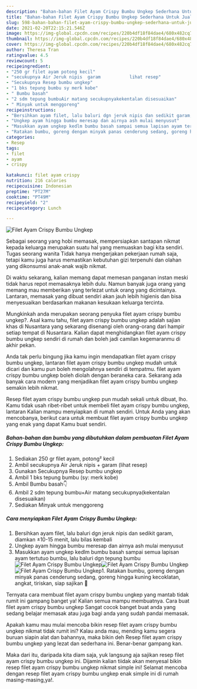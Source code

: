 ```yaml
---
description: "Bahan-bahan Filet Ayam Crispy Bumbu Ungkep Sederhana Untuk Jualan"
title: "Bahan-bahan Filet Ayam Crispy Bumbu Ungkep Sederhana Untuk Jualan"
slug: 598-bahan-bahan-filet-ayam-crispy-bumbu-ungkep-sederhana-untuk-jualan
date: 2021-02-20T22:15:21.546Z
image: https://img-global.cpcdn.com/recipes/220b4df18f84dae4/680x482cq70/filet-ayam-crispy-bumbu-ungkep-foto-resep-utama.jpg
thumbnail: https://img-global.cpcdn.com/recipes/220b4df18f84dae4/680x482cq70/filet-ayam-crispy-bumbu-ungkep-foto-resep-utama.jpg
cover: https://img-global.cpcdn.com/recipes/220b4df18f84dae4/680x482cq70/filet-ayam-crispy-bumbu-ungkep-foto-resep-utama.jpg
author: Theresa Tran
ratingvalue: 4.5
reviewcount: 5
recipeingredient:
- "250 gr filet ayam potong kecil"
- "secukupnya Air Jeruk nipis  garam           lihat resep"
- "Secukupnya Resep bumbu ungkep"
- "1 bks tepung bumbu sy merk kobe"
- " Bumbu basah"
- "2 sdm tepung bumbuAir matang secukupnyakekentalan disesuaikan"
- " Minyak untuk menggoreng"
recipeinstructions:
- "Bersihkan ayam filet, lalu baluri dgn jeruk nipis dan sedikit garam, diamkan ±10-15 menit, lalu bilas kembali"
- "Ungkep ayam hingga bumbu meresap dan airnya ash mulai menyusut"
- "Masukkan ayam ungkep kedlm bumbu basah sampai semua lapisan ayam tertutuo bumbu, lalu baluri dgn tepung bumbu"
- "Ratakan bumbu, goreng dengan minyak panas cenderung sedang, goreng hingga kuning kecoklatan, angkat, tiriskan, siap sajikan 🤗"
categories:
- Resep
tags:
- filet
- ayam
- crispy

katakunci: filet ayam crispy 
nutrition: 216 calories
recipecuisine: Indonesian
preptime: "PT27M"
cooktime: "PT49M"
recipeyield: "2"
recipecategory: Lunch

---
```



![Filet Ayam Crispy Bumbu Ungkep](https://img-global.cpcdn.com/recipes/220b4df18f84dae4/680x482cq70/filet-ayam-crispy-bumbu-ungkep-foto-resep-utama.jpg)

Sebagai seorang yang hobi memasak, mempersiapkan santapan nikmat kepada keluarga merupakan suatu hal yang memuaskan bagi kita sendiri. Tugas seorang  wanita Tidak hanya mengerjakan pekerjaan rumah saja, tetapi kamu juga harus memastikan kebutuhan gizi terpenuhi dan olahan yang dikonsumsi anak-anak wajib nikmat.

Di waktu  sekarang, kalian memang dapat memesan panganan instan meski tidak harus repot memasaknya lebih dulu. Namun banyak juga orang yang memang mau memberikan yang terlezat untuk orang yang dicintainya. Lantaran, memasak yang dibuat sendiri akan jauh lebih higienis dan bisa menyesuaikan berdasarkan makanan kesukaan keluarga tercinta. 



Mungkinkah anda merupakan seorang penyuka filet ayam crispy bumbu ungkep?. Asal kamu tahu, filet ayam crispy bumbu ungkep adalah sajian khas di Nusantara yang sekarang disenangi oleh orang-orang dari hampir setiap tempat di Nusantara. Kalian dapat menghidangkan filet ayam crispy bumbu ungkep sendiri di rumah dan boleh jadi camilan kegemaranmu di akhir pekan.

Anda tak perlu bingung jika kamu ingin mendapatkan filet ayam crispy bumbu ungkep, lantaran filet ayam crispy bumbu ungkep mudah untuk dicari dan kamu pun boleh mengolahnya sendiri di tempatmu. filet ayam crispy bumbu ungkep boleh diolah dengan beraneka cara. Sekarang ada banyak cara modern yang menjadikan filet ayam crispy bumbu ungkep semakin lebih nikmat.

Resep filet ayam crispy bumbu ungkep pun mudah sekali untuk dibuat, lho. Kamu tidak usah ribet-ribet untuk membeli filet ayam crispy bumbu ungkep, lantaran Kalian mampu menyiapkan di rumah sendiri. Untuk Anda yang akan mencobanya, berikut cara untuk membuat filet ayam crispy bumbu ungkep yang enak yang dapat Kamu buat sendiri.

<!--inarticleads1-->

##### Bahan-bahan dan bumbu yang dibutuhkan dalam pembuatan Filet Ayam Crispy Bumbu Ungkep:

1. Sediakan 250 gr filet ayam, potong² kecil
1. Ambil secukupnya Air Jeruk nipis + garam           (lihat resep)
1. Gunakan Secukupnya Resep bumbu ungkep
1. Ambil 1 bks tepung bumbu (sy: merk kobe)
1. Ambil  Bumbu basah👇
1. Ambil 2 sdm tepung bumbu+Air matang secukupnya(kekentalan disesuaikan)
1. Sediakan  Minyak untuk menggoreng




<!--inarticleads2-->

##### Cara menyiapkan Filet Ayam Crispy Bumbu Ungkep:

1. Bersihkan ayam filet, lalu baluri dgn jeruk nipis dan sedikit garam, diamkan ±10-15 menit, lalu bilas kembali
1. Ungkep ayam hingga bumbu meresap dan airnya ash mulai menyusut
1. Masukkan ayam ungkep kedlm bumbu basah sampai semua lapisan ayam tertutuo bumbu, lalu baluri dgn tepung bumbu
<img src="https://img-global.cpcdn.com/steps/10fd91a27fdb9dc6/160x128cq70/filet-ayam-crispy-bumbu-ungkep-langkah-memasak-3-foto.jpg" alt="Filet Ayam Crispy Bumbu Ungkep"><img src="https://img-global.cpcdn.com/steps/eaefbb12791b1f5e/160x128cq70/filet-ayam-crispy-bumbu-ungkep-langkah-memasak-3-foto.jpg" alt="Filet Ayam Crispy Bumbu Ungkep"><img src="https://img-global.cpcdn.com/steps/6bdc9fd2c805bf50/160x128cq70/filet-ayam-crispy-bumbu-ungkep-langkah-memasak-3-foto.jpg" alt="Filet Ayam Crispy Bumbu Ungkep">1. Ratakan bumbu, goreng dengan minyak panas cenderung sedang, goreng hingga kuning kecoklatan, angkat, tiriskan, siap sajikan 🤗




Ternyata cara membuat filet ayam crispy bumbu ungkep yang mantab tidak rumit ini gampang banget ya! Kalian semua mampu membuatnya. Cara buat filet ayam crispy bumbu ungkep Sangat cocok banget buat anda yang sedang belajar memasak atau juga bagi anda yang sudah pandai memasak.

Apakah kamu mau mulai mencoba bikin resep filet ayam crispy bumbu ungkep nikmat tidak rumit ini? Kalau anda mau, mending kamu segera buruan siapin alat dan bahannya, maka bikin deh Resep filet ayam crispy bumbu ungkep yang lezat dan sederhana ini. Benar-benar gampang kan. 

Maka dari itu, daripada kita diam saja, yuk langsung aja sajikan resep filet ayam crispy bumbu ungkep ini. Dijamin kalian tiidak akan menyesal bikin resep filet ayam crispy bumbu ungkep nikmat simple ini! Selamat mencoba dengan resep filet ayam crispy bumbu ungkep enak simple ini di rumah masing-masing,ya!.

